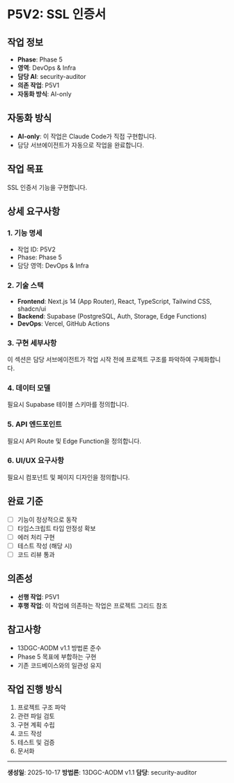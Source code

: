 # P5V2: SSL 인증서

## 작업 정보
- **Phase**: Phase 5
- **영역**: DevOps & Infra
- **담당 AI**: security-auditor
- **의존 작업**: P5V1
- **자동화 방식**: AI-only


## 자동화 방식
- **AI-only**: 이 작업은 Claude Code가 직접 구현합니다.
- 담당 서브에이전트가 자동으로 작업을 완료합니다.


## 작업 목표
SSL 인증서 기능을 구현합니다.

## 상세 요구사항

### 1. 기능 명세
- 작업 ID: P5V2
- Phase: Phase 5
- 담당 영역: DevOps & Infra

### 2. 기술 스택
- **Frontend**: Next.js 14 (App Router), React, TypeScript, Tailwind CSS, shadcn/ui
- **Backend**: Supabase (PostgreSQL, Auth, Storage, Edge Functions)
- **DevOps**: Vercel, GitHub Actions

### 3. 구현 세부사항
이 섹션은 담당 서브에이전트가 작업 시작 전에 프로젝트 구조를 파악하여 구체화합니다.

### 4. 데이터 모델
필요시 Supabase 테이블 스키마를 정의합니다.

### 5. API 엔드포인트
필요시 API Route 및 Edge Function을 정의합니다.

### 6. UI/UX 요구사항
필요시 컴포넌트 및 페이지 디자인을 정의합니다.

## 완료 기준
- [ ] 기능이 정상적으로 동작
- [ ] 타입스크립트 타입 안정성 확보
- [ ] 에러 처리 구현
- [ ] 테스트 작성 (해당 시)
- [ ] 코드 리뷰 통과

## 의존성
- **선행 작업**: P5V1
- **후행 작업**: 이 작업에 의존하는 작업은 프로젝트 그리드 참조

## 참고사항
- 13DGC-AODM v1.1 방법론 준수
- Phase 5 목표에 부합하는 구현
- 기존 코드베이스와의 일관성 유지

## 작업 진행 방식
1. 프로젝트 구조 파악
2. 관련 파일 검토
3. 구현 계획 수립
4. 코드 작성
5. 테스트 및 검증
6. 문서화

---
**생성일**: 2025-10-17
**방법론**: 13DGC-AODM v1.1
**담당**: security-auditor
